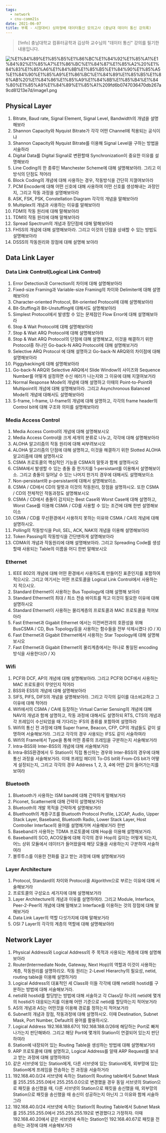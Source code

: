 ```yaml
---
tags:
  - network
  - cnu-comm21s
date: 2021-06-07
title: 부록 - 시험대비) 싱하형배 데이터통신 모의고사 (충남대 데이터 통신 강의록)
---
```

> [!info] 충남대학교 컴퓨터공학과 김상하 교수님의 "데이터 통신" 강의를 필기한 내용입니다.

![%E1%84%89%E1%85%B5%E1%86%BC%E1%84%92%E1%85%A1%E1%84%92%E1%85%A7%E1%86%BC%E1%84%87%E1%85%A2%20%E1%84%83%E1%85%A6%E1%84%8B%E1%85%B5%E1%84%90%E1%85%A5%E1%84%90%E1%85%A9%E1%86%BC%E1%84%89%E1%85%B5%E1%86%AB%20%E1%84%86%E1%85%A9%E1%84%8B%E1%85%B4%E1%84%80%E1%85%A9%E1%84%89%E1%85%A1%209fd6b0747036470db267a9cd81213e7d/image1.png](gardens/network/originals/datacommunication.spring.2021.cse.cnu.ac.kr/images/extra_9fd6b0747036470db267a9cd81213e7d/image1.png)

## Physical Layer

1. Bitrate, Baud rate, Signal Element, Signal Level, Bandwidth의 개념을 설명해보라
2. Shannon Capacity와 Nyquist Bitrate가 각각 어떤 Channel에 적용되는 공식이냐
3. Shannon Capacity와 Nyquist Bitrate를 이용해 Signal Level을 구하는 방법을 서술하라
4. Digital Data를 Digital Signal로 변환할때 Synchronization이 중요한 이유를 설명해보라
5. Line Coding의 한 종류인 Manchester Scheme에 대해 설명해보아라. 그리고 이 방식의 단점도 적어라
6. Block Coding의 개념에 대해 사용하는 경우, 작동방식을 간단히 지껄여보아라
7. PCM Encoder에 대해 어떤 신호에 대해 사용하여 어떤 신호를 생성해내는 과정인지, 그리고 작동 과정을 설명해보아라
8. ASK, FSK, PSK, Constellation Diagram 각각의 개념을 말해보아라
9. Multiplex의 개념과 사용하는 이유를 말해보아라
10. FDM의 작동 원리에 대해 말해보아라
11. TDM의 작동 원리에 대해 말해보아라
12. Spread Spectrum의 개념과 장단점에 대해 말해보아라
13. FHSS의 개념에 대해 설명해보아라. 그리고 이것의 단점을 상쇄할 수 있는 방법도 설명해보아라
14. DSSS의 작동원리와 장점에 대해 설명해 보아라

## Data Link Layer

### Data Link Control(Logical Link Control)

1. Error Detection과 Correction의 차이에 대해 설명해보아라
2. Fixed-size Framing과 Variable-size Framing의 차이와 Delimiter에 대해 설명해보아라
3. Character-oriented Protocol, Bit-oriented Protocol에 대해 설명해보아라
4. Bit-Stuffing과 Bit-Unstuffing에 대해서도 설명해보아라
5. Simplest Protocol에서 발생할 수 있는 문제점인 Flow Error에 대해 설명해보아라
6. Stop & Wait Protocol에 대해 설명해보아라
7. Stop & Wait ARQ Protocol에 대해 설명해보아라
8. Stop & Wait ARQ Protocol의 단점에 대해 설명해보고, 이것을 해결하기 위한 Protocol중 하나인 Go-back-N ARQ Protocol에 대해 설명해보거라
9. Selective ARQ Protocol 에 대해 설명하고 Go-back-N ARQ와의 차이점에 대해 설명해보아라
10. Piggybacking에 대해 설명해보아라
11. Go-back-N ARQ와 Selective ARQ에서 Slide Window의 사이즈와 Sequence Number를 어떻게 설정하면 수신 에러가 나는지와 그 이유에 대해 지껄여보거라
12. Normal Response Mode의 개념에 대해 설명하고 이때의 Point-to-Point와 Multipoint의 개념에 대해 설명해보아라. 그리고 Asynchronous Balanced Mode의 개념에 대해서도 설명해보아라
13. S-frame, I-frame, U-frame의 개념에 대해 설명하고, 각각의 frame header의 Control bit에 대해 구조와 의미를 설명해보아라

### Media Access Control

1. Media Access Control의 개념에 대해 설명해보시오
2. Media Access Control을 크게 세개의 분류로 나누고, 각각에 대해 설명해보아라
3. ALOHA 알고리즘의 작동 원리에 대해 씨부려보시오
4. ALOHA 알고리즘의 단점에 대해 설명하고, 이것을 해결하기 위한 Slotted ALOHA 알고리즘에 대해 설명하시오
5. CSMA 프로토콜의 핵심적인 기능을 CSMA의 말뜻과 함께 설명하시오
6. CSMA에서 발생할 수 있는 충돌 중 한가지를 1-persistant를 이용해서 설명해보이소. 그리고 충돌이 일어날 수 있는 나머지 한가지 경우에 대해서도 설명해보이소
7. Non-persistant와 p-persistant에 대해서 설명해보이소.
8. CSMA / CD에서 CD의 말뜻과 이것의 작동원리, 장점을 설명하시오. 또한 CSMA / CD의 전체적인 작동과정도 설명해보시오
9. CSMA / CD에서 충돌이 감지되는 Best Case와 Worst Case에 대해 설명하고, Worst Case를 이용해 CSMA / CD를 사용할 수 있는 조건에 대해 한번 설명해보이소
10. CSMA / CD를 무선환경에서 사용하지 못하는 이유와 CSMA / CA의 개념에 대해 설명하시오.
11. Polling의 작동방식을 Poll, SEL, ACK, NAK의 개념을 이용해 설명해보아라
12. Token Passing의 작동방식을 간단맨하게 설명해보아라
13. CDMA의 개념과 작동원리에 대해 설명해보아라. 그리고 Spreading Code를 생성할때 사용되는 Table의 이름을 어디 한번 말해보시오

### Ethernet

1. IEEE 802의 개념에 대해 어떤 환경에서 사용하도록 만들어진 표준인지를 포함하여 적으시오. 그리고 여기서는 어떤 프로토콜을 Logical Link Control에서 사용하는지 적으시오.
2. Standard Ethernet이 사용하는 Bus Topology에 대해 설명해 보아라
3. Standard Ethernet의 최대 / 최소 전송 바이트를 적고 이것이 필요한 이유에 대해 설명하시오
4. Standard Ethernet이 사용하는 물리계층의 프로토콜과 MAC 프로토콜을 적어보아라
5. Fast Ethernet과 Gigabit Ethernet 에서는 이전버전과의 호환성을 위해 BusCSMA / CD, Bus Topology등을 사용하는 함수들을 전부 삭제시켰다 (O / X)
6. Fast Ethernet과 Gigabit Ethernet에서 사용하는 Star Topology에 대해 설명해보시오
7. Fast Ethernet과 Gigabit Ethernet의 물리계층에서는 하나로 통일된 encoding방식을 사용한다(O / X)

### Wifi

1. PCF와 DCF, AP의 개념에 대해 설명해보아라. 그리고 PCF와 DCF에서 사용하는 MAC 프로토콜이 무엇인지 적어라
2. BSS와 ESS의 개념에 대해 설명해보아라
3. SIFS, PIFS, DIFS의 개념을 설명해보아라. 그리고 각각의 길이를 대소비교하고 그 이유에 대해 적어라
4. Wifi에서의 CSMA / CA에 등장하는 Virtual Carrier Sensing의 개념에 대해 NAV의 개념과 함께 설명하고, 작동 과정에 대해서도 설명하되 RTS, CTS의 개념과 각 프레임이 수신되었을 때 기다리는 IFS의 종류를 포함하여 설명하라
5. Wifi의 통신 전 과정에 대해 Super frame, Beacon, CFP, CP의 개념들도 같이 설명하며 서술해보거라. 그리고 각각의 경우 사용되는 IFS도 같이 서술하여라
6. Wifi의 Frame에서 Type을 통해 어떤 종류의 프레임을 구분하는지 서술해보거라
7. Intra-BSS와 Inter-BSS의 개념에 대해 서술해보거라
8. Intra-BSS환경에서 두 Station이 직접 통신하는 경우와 Inter-BSS의 경우에 대해 통신 과정을 서술해보거라. 이때 프레임 헤더의 To-DS bit와 From-DS bit가 어떻게 설정되는지, 그리고 각각의 경우 Address 1, 2, 3, 4에 어떤 값이 들어가는지를 보여라

### Bluetooth

1. Bluetooth가 사용하는 ISM band에 대해 간략하게 말해보거라
2. Piconet, Scatternet에 대해 간략히 설명해보거라
3. Bluetooth의 개발 목적을 간략하게 설명해보거라
4. Bluethooth의 계층구조를 Bluetooth Protocol Profile, L2CAP, Audio, Upper Stack Layer, Baseband, Bluetooth Radio, Lower Stack Layer, Host Controller Interface의 용어를 설명해가며 서술해보거라 한번
5. Baseband가 사용하는 TDMA 프로토콜에 대해 Hop을 이용해 설명해보거라.
6. Baseband의 SCO, ACO모듈에 대해 각각의 경우 Hop의 길이는 어떻게 되는지, 어느 상위 모듈에서 데이터가 들어왔을때 해당 모듈을 사용하는지 구분하여 서술하여라
7. 블루투스를 이용한 전화를 걸고 받는 과정에 대해 설명해보거라

### Layer Architecture

1. Protocol, Standard의 차이와 Protocol을 Algorithm으로 부르는 이유에 대해 서술해보거라
2. 프로토콜의 구성요소 세가지에 대해 설명해보거라
3. Layer Architecture의 개념과 이유를 설명하여라. 그리고 Module, Interface, Peer-2-Peer의 개념에 대해 말해보고 Interface를 이용하는 것의 장점에 대해 말해보거라
4. Data Link Layer의 역할 다섯가지에 대해 말해보거라
5. OSI 7 Layer의 각각의 계층의 역할에 대해 설명해보아라

## Network Layer

1. Physical Address와 Logical Address의 주 목적과 사용되는 계층에 대해 설명해보아라
2. Router(Intermediate Node, Gateway, Next Hop)의 역할과 이것이 사용하는 계층, 작동원리를 설명하리오. 작동 원리는 2-Level Hierarchy의 필요성, netid, routing table을 이용해 설명하거라
3. Logical Address의 대표적인 세 Class와 이들 각각에 대해 netid와 hostid를 구분하는 방법에 대해 서술해보거라.
4. netid와 hostid를 할당받는 방법에 대해 서술하고 각 Class당 하나의 netid에 몇개의 hostid가 대응되는지를 이용해 어떤 기준으로 netid를 할당하는지 적어보거라
5. AS의 개념과 AS는 어떤것을 이용해 경로를 정하는지 적어보거라
6. Subnet의 개념과 장점, 작동과정에 대해 설명하시오. 이때 Destination, Subnet Mask, Port Number, Default의 용어를 활용하시오.
7. Logical Address 192.168.188.67이 192.168.188.0/26에 해당하는 Port로 빠져나가는지 판단해봐라. 그리고 해당 Port에 몇개의 Station이 연결되어 있는지 판단하여라
8. Station에 내장되어 있는 Routing Table을 생성하는 방법에 대해 설명해보거라
9. ARP 프로토콜에 대해 설명하고, Logical Address를 알때 ARP Request를 보내고 받는 과정에 대해 설명하여라
10. 같은 서브넷에 있는 Station에게, 다른 서브넷에 있는 Station에게, 외부망에 있는 Station에게 프레임을 전송하는 전 과정을 서술하거라
11. 192.168.40.0/24 서브넷에 속하는 Station의 Routing table에서 Subnet Mask를 255.255.255.0에서 255.255.0.0으로 변경했을 경우 동일 서브넷의 Station으로 패킷을 송신했을 때, 다른 서브넷의 Station으로 패킷을 송신했을 때, 외부망의 Station으로 패킷을 송신했을 때 송신이 성공하는지 아닌지 그 이유와 함께 서술하그라
12. 192.168.40.0/24 서브넷에 속하는 Station의 Routing Table에서 Subnet Mask를 255.255.255.0에서 255.255.255.192로 변경했다고 가정하자. 이때 192.168.40.20에서 같은 서브넷에 속하는 Station인 192.168.40.67로 패킷을 전송하는 과정에 대해 서술해보거라